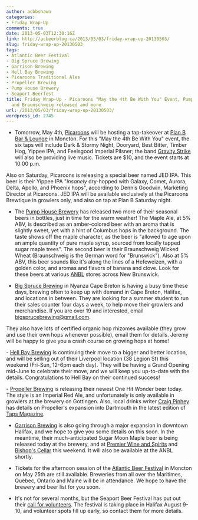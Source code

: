 ```yaml
---
author: acbbshawn
categories:
- Friday Wrap-Up
comments: true
date: 2013-05-03T12:30:16Z
link: http://acbeerblog.ca/2013/05/03/friday-wrap-up-20130503/
slug: friday-wrap-up-20130503
tags:
- Atlantic Beer Festival
- Big Spruce Brewing
- Garrison Brewing
- Hell Bay Brewing
- Picaroons Traditional Ales
- Propeller Brewing
- Pump House Brewery
- Seaport Beerfest
title: Friday Wrap-Up - Picaroons "May the 4th Be With You" Event, Pump House Maple
  and Braunschweig released and more
url: /2013/05/03/friday-wrap-up-20130503/
wordpress_id: 2745
---
```


- Tomorrow, May 4th, [Picaroons](http://www.picaroons.ca/) will be hosting a tap-takeover at [Plan B Bar & Lounge](http://planbmoncton.com/) in Moncton. For this "May the 4th Be With You" event, the six taps will include Dark & Stormy Night, Dooryard, Best Bitter, Timber Hog, Yippee IPA, and Feelsgood Imperial Pilsner; the band [Gravity Strike](https://www.facebook.com/gravitystrikemusic) will also be providing live music. Tickets are $10, and the event starts at 10:00 p.m.

Also on Saturday, Picaroons is releasing a special beer named JED IPA. This beer is their Yippee IPA "_insanely_ dry-hopped with Galaxy, Comet, Aurora, Delta, Apollo, and Phoenix hops", according to Dennis Goodwin, Marketing Director at Picaroons. JED IPA will be available exclusively at the Picaroons Brewtique in growlers only, and also on tap at Plan B Saturday night.

- The [Pump House Brewery](http://www.pumphousebrewery.ca/) has released two more of their seasonal beers in bottles, just in time for the warm weather! The Maple Ale, at 5% ABV, is described as an amber-colored beer with an aroma that is slightly sweet, yet with a hint of Columbus hops in the background. The taste shows off the maple character, as the beer is "allowed to age upon an ample quantity of pure maple syrup, sourced from locally tapped sugar maple trees". The second beer is their Braunschweig Wicked Wheat (Braunschweig is the German word for "Brunswick"). Also at 5% ABV, this beer sounds like it's along the lines of a Hefeweizen, with a golden color, and aromas and flavors of banana and clove. Look for these beers at various [ANBL](http://www.nbliquor.com/) stores across New Brunswick.

- [Big Spruce Brewing](https://www.facebook.com/BigSpruceBrewing) in Nyanza Cape Breton is having a busy time these days, brewing often to keep up with demand in Cape Breton, Halifax, and locations in between. They are looking for a summer student to run their sales counter four days a week, to help move their growlers and merchandise. If you are over 19 and interested, email [bigsprucebrewing@gmail.com](mailto:bigsprucebrewing@gmail.com).

They also have lots of certified organic hop rhizomes available (they grow and use their own hops whenever possible), email them for details. Jeremy will be happy to give you a crash course on growing hops at home!

- [Hell Bay Brewing](https://www.facebook.com/Hellbaybrewing) is continuing their move to a bigger and better location, and will be selling out of their Liverpool location (38 Legion St) this weekend (Fri-Sun, 12-6pm each day). They will be having a Grand Opening mid-June to celebrate their move, and we will keep you up-to-date with the details. Congratulations to Hell Bay on their continued success!

- [Propeller Brewing](https://www.facebook.com/propellerbeer) is releasing their newest One Hit Wonder beer today. The style is an Imperial Red Ale, and unfortunately is only available in growlers at the brewery on Gottingen. Also, local drinks writer [Craig Pinhey](http://www.frogspad.ca/) has details on Propeller's expansion into Dartmouth in the latest edition of [Taps Magazine](http://tapsmagazine.com/in-this-issue/this-propeller-keeps-spinning/).

- [Garrison Brewing](https://www.facebook.com/garrisonbrewing) is also going through a major expansion in downtown Halifax, and we hope to give you some details on this soon. In the meantime, their much-anticipated Sugar Moon Maple beer is being released today at the brewery, and at [Premier Wine and Spirits](http://premierwines.ca/store/) and[ Bishop's Cellar](http://bishopscellar.com/) this weekend. It will also be available at the ANBL shortly.

- Tickets for the afternoon session of the [Atlantic Beer Festival](http://www.atlanticbeerfestival.ca/Atlantic_Beer_Festival_New/Home.html) in Moncton on May 25th are still available. Breweries from all over the Maritimes, Quebec, Ontario and Maine will be in attendance. We hope to have the brewery and beer list for you soon.

- It's not for several months, but the Seaport Beer Festival has put out their [call for volunteers](http://seaportbeerfest.com/wp/?page_id=25). The festival is taking place in Halifax August 9-10, and volunteer spots fill up early, so contact them for more details.
